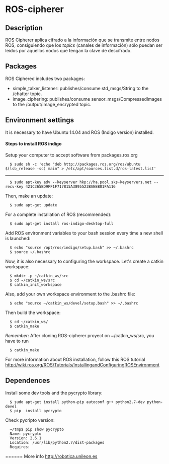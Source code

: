 ROS-cipherer
==============================

## Description
ROS Cipherer aplica cifrado a la información que se transmite entre nodos ROS, consiguiendo que los *topics* (canales de información) sólo puedan ser leídos por aquellos nodos que tengan la clave de descifrado.

## Packages
ROS Ciphered includes two packages:

- simple_talker_listener: publishes/consume std_msgs/String to the /chatter topic.
- image_ciphering: publishes/consume sensor_msgs/CompressedImages to the /output/image_encrypted topic.

## Environment settings
It is necessary to have Ubuntu 14.04 and ROS (Indigo version) installed.
#### Steps to install ROS indigo
Setup your computer to accept software from packages.ros.org

      $ sudo sh -c 'echo "deb http://packages.ros.org/ros/ubuntu $(lsb_release -sc) main" > /etc/apt/sources.list.d/ros-latest.list'
-------
      $ sudo apt-key adv --keyserver hkp://ha.pool.sks-keyservers.net --recv-key 421C365BD9FF1F717815A3895523BAEEB01FA116      

Then, make an update:

      $ sudo apt-get update
      
For a complete installation of ROS (recommended):

      $ sudo apt-get install ros-indigo-desktop-full
      
Add ROS environment variables to your bash session every time a new shell is launched: 

      $ echo "source /opt/ros/indigo/setup.bash" >> ~/.bashrc
      $ source ~/.bashrc
      
Now, it is also necessary to configuring the workspace.
Let's create a catkin workspace: 

      $ mkdir -p ~/catkin_ws/src
      $ cd ~/catkin_ws/src
      $ catkin_init_workspace
      
Also, add your own workspace environment to the .bashrc file:

      $ echo "source ~/catkin_ws/devel/setup.bash" >> ~/.bashrc
      
Then build the workspace:

      $ cd ~/catkin_ws/
      $ catkin_make
      
*Remember*: After cloning ROS-cipherer proyect on ~/catkin_ws/src, you have to run

      $ catkin_make

For more information about ROS installation, follow this ROS tutorial http://wiki.ros.org/ROS/Tutorials/InstallingandConfiguringROSEnvironment
    
## Dependences

Install some dev tools and the pycrypto library:

      $ sudo apt-get install python-pip autoconf g++ python2.7-dev python-devel
      $ pip  install pycrypto
      
Check pycripto version:

      ~/tmp$ pip show pycrypto
      Name: pycrypto
      Version: 2.6.1
      Location: /usr/lib/python2.7/dist-packages
      Requires: 

======
More info http://robotica.unileon.es
